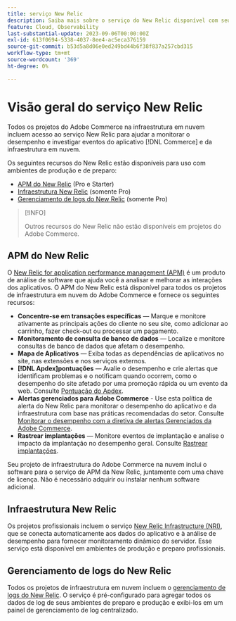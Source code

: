 ```yaml
---
title: serviço New Relic
description: Saiba mais sobre o serviço do New Relic disponível com seu projeto do Adobe Commerce na infraestrutura em nuvem.
feature: Cloud, Observability
last-substantial-update: 2023-09-06T00:00:00Z
exl-id: 613f0694-5338-4037-8ee4-ac5eca376159
source-git-commit: b53d5a8d06e0ed249bd44b6f38f837a257cbd315
workflow-type: tm+mt
source-wordcount: '369'
ht-degree: 0%

---
```


# Visão geral do serviço New Relic

Todos os projetos do Adobe Commerce na infraestrutura em nuvem incluem acesso ao serviço New Relic para ajudar a monitorar o desempenho e investigar eventos do aplicativo [!DNL Commerce] e da infraestrutura em nuvem.

Os seguintes recursos do New Relic estão disponíveis para uso com ambientes de produção e de preparo:

- [APM do New Relic](#new-relic-apm) (Pro e Starter)
- [Infraestrutura New Relic](#new-relic-infrastructure) (somente Pro)
- [Gerenciamento de logs do New Relic](#new-relic-log-management) (somente Pro)

>[!INFO]
>
>Outros recursos do New Relic não estão disponíveis em projetos do Adobe Commerce.

## APM do New Relic

O [New Relic for application performance management (APM)](https://docs.newrelic.com/introduction-apm/) é um produto de análise de software que ajuda você a analisar e melhorar as interações dos aplicativos. O APM do New Relic está disponível para todos os projetos de infraestrutura em nuvem do Adobe Commerce e fornece os seguintes recursos:

- **Concentre-se em transações específicas** — Marque e monitore ativamente as principais ações do cliente no seu site, como adicionar ao carrinho, fazer check-out ou processar um pagamento.
- **Monitoramento de consulta de banco de dados** — Localize e monitore consultas de banco de dados que afetam o desempenho.
- **Mapa de Aplicativos** — Exiba todas as dependências de aplicativos no site, nas extensões e nos serviços externos.
- **[!DNL Apdex]pontuações** — Avalie o desempenho e crie alertas que identificam problemas e o notificam quando ocorrem, como o desempenho do site afetado por uma promoção rápida ou um evento da web. Consulte [Pontuação do Apdex](https://docs.newrelic.com/docs/apm/new-relic-apm/apdex/apdex-measure-user-satisfaction/).
- **Alertas gerenciados para Adobe Commerce** - Use esta política de alerta do New Relic para monitorar o desempenho do aplicativo e da infraestrutura com base nas práticas recomendadas do setor. Consulte [Monitorar o desempenho com a diretiva de alertas Gerenciados da Adobe Commerce](investigate-performance.md/#monitor-performance-with-managed-alerts).
- **Rastrear implantações** — Monitore eventos de implantação e analise o impacto da implantação no desempenho geral. Consulte [Rastrear implantações](track-deployments.md).

Seu projeto de infraestrutura do Adobe Commerce na nuvem inclui o software para o serviço de APM da New Relic, juntamente com uma chave de licença. Não é necessário adquirir ou instalar nenhum software adicional.

## Infraestrutura New Relic

Os projetos profissionais incluem o serviço [New Relic Infrastructure (NRI)](https://docs.newrelic.com/docs/infrastructure/infrastructure-monitoring/get-started/get-started-infrastructure-monitoring/), que se conecta automaticamente aos dados do aplicativo e à análise de desempenho para fornecer monitoramento dinâmico do servidor. Esse serviço está disponível em ambientes de produção e preparo profissionais.

## Gerenciamento de logs do New Relic

Todos os projetos de infraestrutura em nuvem incluem o [gerenciamento de logs do New Relic](log-management.md). O serviço é pré-configurado para agregar todos os dados de log de seus ambientes de preparo e produção e exibi-los em um painel de gerenciamento de log centralizado.

